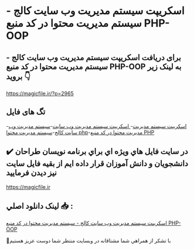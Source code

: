 # اسکریپت سیستم مدیریت وب سایت کالج - سیستم مدیریت محتوا در کد منبع PHP-OOP

## برای دریافت اسکریپت سیستم مدیریت وب سایت کالج - سیستم مدیریت محتوا در کد منبع PHP-OOP به لینک زیر بروید 👇

https://magicfile.ir/?p=2965

## تگ های فایل

-[اسکریپت سیستم مدیریت](https://magicfile.ir/product/%d8%a7%d8%b3%da%a9%d8%b1%db%8c%d9%be%d8%aa-%d8%b3%db%8c%d8%b3%d8%aa%d9%85-%d9%85%d8%af%db%8c%d8%b1%db%8c%d8%aa%d9%88%d8%a8-%d8%b3%d8%a7%db%8c%d8%aa-%da%a9%d8%a7%d9%84%d8%acphp/)-[ اسکریپت سیستم مدیریت وب سایت](https://magicfile.ir/product/%d8%a7%d8%b3%da%a9%d8%b1%db%8c%d9%be%d8%aa-%d8%b3%db%8c%d8%b3%d8%aa%d9%85-%d9%85%d8%af%db%8c%d8%b1%db%8c%d8%aa%d9%88%d8%a8-%d8%b3%d8%a7%db%8c%d8%aa-%da%a9%d8%a7%d9%84%d8%acphp/)-[سیستم مدیریت وب سایت کالج](https://magicfile.ir/product/%d8%a7%d8%b3%da%a9%d8%b1%db%8c%d9%be%d8%aa-%d8%b3%db%8c%d8%b3%d8%aa%d9%85-%d9%85%d8%af%db%8c%d8%b1%db%8c%d8%aa%d9%88%d8%a8-%d8%b3%d8%a7%db%8c%d8%aa-%da%a9%d8%a7%d9%84%d8%acphp/)-[سیستم مدیریت محتوا php](https://magicfile.ir/product/%d8%a7%d8%b3%da%a9%d8%b1%db%8c%d9%be%d8%aa-%d8%b3%db%8c%d8%b3%d8%aa%d9%85-%d9%85%d8%af%db%8c%d8%b1%db%8c%d8%aa%d9%88%d8%a8-%d8%b3%d8%a7%db%8c%d8%aa-%da%a9%d8%a7%d9%84%d8%acphp/)-[مدیریت محتوا در کد منبع PHP](https://magicfile.ir/product/%d8%a7%d8%b3%da%a9%d8%b1%db%8c%d9%be%d8%aa-%d8%b3%db%8c%d8%b3%d8%aa%d9%85-%d9%85%d8%af%db%8c%d8%b1%db%8c%d8%aa%d9%88%d8%a8-%d8%b3%d8%a7%db%8c%d8%aa-%da%a9%d8%a7%d9%84%d8%acphp/)

## ✔️ در سايت فايل هاي ويژه اي براي برنامه نويسان طراحان دانشجويان و دانش آموزان قرار داده ايم از بقيه فايل سايت نيز ديدن فرماييد

https://magicfile.ir


## لينک دانلود اصلي 📥 :

[اسکریپت سیستم مدیریت وب سایت کالج - سیستم مدیریت محتوا در کد منبع PHP-OOP](https://magicfile.ir/product/%d8%a7%d8%b3%da%a9%d8%b1%db%8c%d9%be%d8%aa-%d8%b3%db%8c%d8%b3%d8%aa%d9%85-%d9%85%d8%af%db%8c%d8%b1%db%8c%d8%aa%d9%88%d8%a8-%d8%b3%d8%a7%db%8c%d8%aa-%da%a9%d8%a7%d9%84%d8%acphp/) 


🙏با تشکر از همراهي شما مشتاقانه در وبسایت منتظر شما دوست عزیز هستیم

